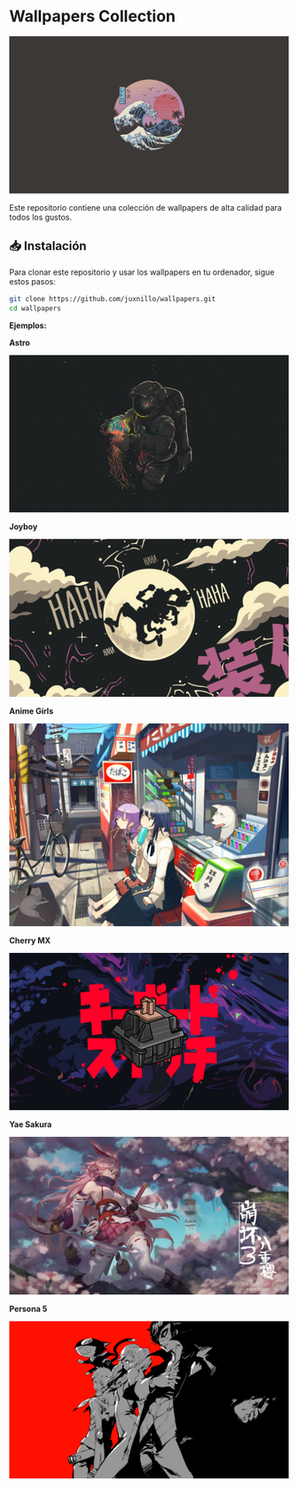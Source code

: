 
# Wallpapers Collection

![Wallpapers Banner](https://raw.githubusercontent.com/juxnillo/wallpapers/refs/heads/main/GRUVBOX/great-wave-of-kanagawa-gruvbox.png)

Este repositorio contiene una colección de wallpapers de alta calidad para todos los gustos.

## 📥 Instalación

Para clonar este repositorio y usar los wallpapers en tu ordenador, sigue estos pasos:

```bash
git clone https://github.com/juxnillo/wallpapers.git
cd wallpapers
```
**Ejemplos:**



**Astro**

![Wallpapers Banner](https://raw.githubusercontent.com/juxnillo/wallpapers/refs/heads/main/GRUVBOX/gruvbox_astro.jpg)

**Joyboy**

![Wallppers banner](https://raw.githubusercontent.com/juxnillo/wallpapers/refs/heads/main/GRUVBOX/joyboy.png)

**Anime Girls**

![Wallpapers Banner](https://raw.githubusercontent.com/juxnillo/wallpapers/refs/heads/main/VARIETY/00326.jpg)

**Cherry MX**

![Wallpaper banner](https://raw.githubusercontent.com/juxnillo/wallpapers/refs/heads/main/VARIETY/cherry.jpg)

**Yae Sakura**

![Wallpaper banner](https://raw.githubusercontent.com/juxnillo/wallpapers/refs/heads/main/GAMES/yaesakura.png)

**Persona 5**

![Wallpaper banner](https://raw.githubusercontent.com/juxnillo/wallpapers/refs/heads/main/GAMES/persona5.png)

